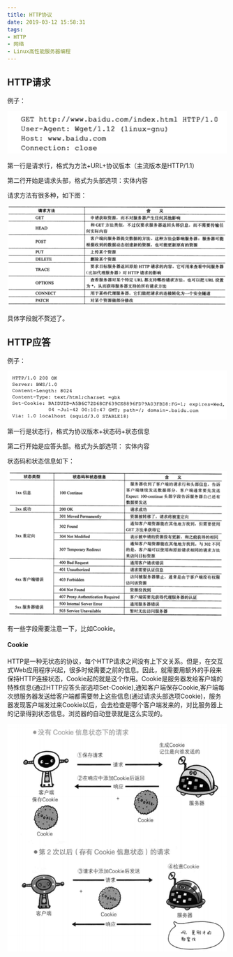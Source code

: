 ```yaml
---
title: HTTP协议
date: 2019-03-12 15:58:31
tags:
- HTTP
- 网络
- Linux高性能服务器编程
---
```


## HTTP请求

例子：

![](/pic/HTTP请求.png)

第一行是请求行，格式为方法+URL+协议版本（主流版本是HTTP/1.1）

第二行开始是请求头部，格式为头部选项：实体内容

请求方法有很多种，如下图：

![](/pic/HTTP请求方法.png)

具体字段就不赘述了。

## HTTP应答

例子：

![](/pic/HTTP应答.png)

第一行是状态行，格式为协议版本+状态码+状态信息

第二行开始是应答头部。格式为头部选项： 实体内容

状态码和状态信息如下：

![](/pic/HTTP状态码.png)

有一些字段需要注意一下，比如Cookie。

#### Cookie

HTTP是一种无状态的协议，每个HTTP请求之间没有上下文关系。但是，在交互式Web应用程序兴起，很多时候需要之前的信息。因此，就需要用额外的手段来保持HTTP连接状态，Cookie起的就是这个作用。Cookie是服务器发给客户端的特殊信息(通过HTTP应答头部选项Set-Cookie),通知客户端保存Cookie,客户端每次想服务器发送给客户端都需要带上这些信息(通过请求头部选项Cookie)，服务器发现客户端发过来Cookie以后，会去检查是哪个客户端发来的，对比服务器上的记录得到状态信息。浏览器的自动登录就是这么实现的。

![](/pic/Cookie.png)


